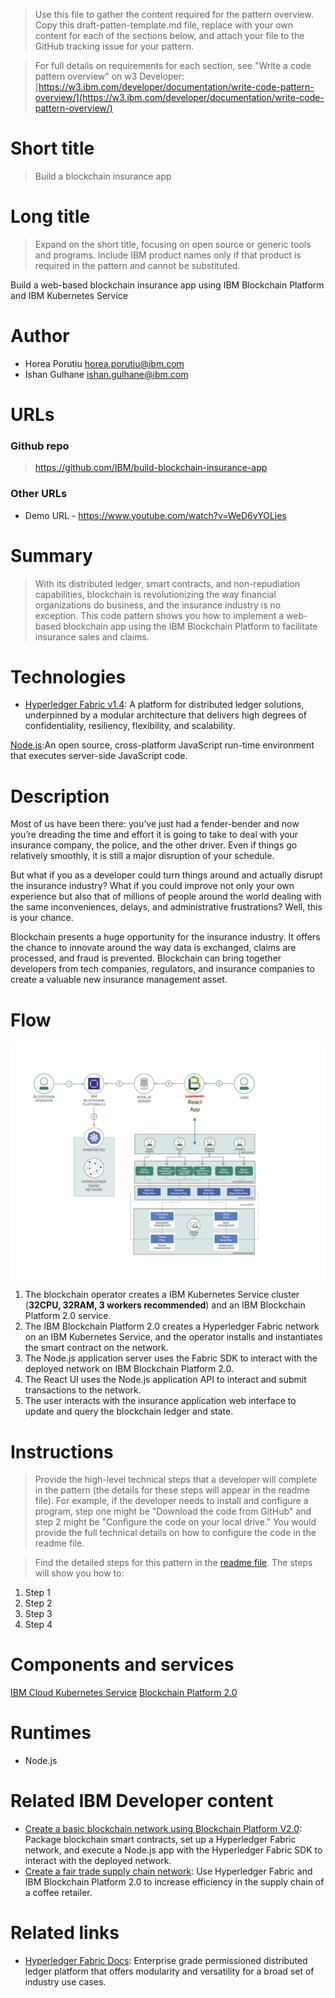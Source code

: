 > Use this file to gather the content required for the pattern overview. Copy this draft-patten-template.md file, replace with your own content for each of the sections below, and attach your file to the GitHub tracking issue for your pattern.

> For full details on requirements for each section, see "Write a code pattern overview" on w3 Developer: [https://w3.ibm.com/developer/documentation/write-code-pattern-overview/](https://w3.ibm.com/developer/documentation/write-code-pattern-overview/)

# Short title

> Build a blockchain insurance app

# Long title

> Expand on the short title, focusing on open source or generic tools and programs. Include IBM product names only if that product is required in the pattern and cannot be substituted.

Build a web-based blockchain insurance app using IBM Blockchain Platform and IBM Kubernetes Service 

# Author

* Horea Porutiu <horea.porutiu@ibm.com>
* Ishan Gulhane <ishan.gulhane@ibm.com>

# URLs

### Github repo

> https://github.com/IBM/build-blockchain-insurance-app

### Other URLs

* Demo URL - https://www.youtube.com/watch?v=WeD6vYOLjes

# Summary

> With its distributed ledger, smart contracts, and non-repudiation capabilities, blockchain is revolutionizing the way financial organizations do business, and the insurance industry is no exception. This code pattern shows you how to implement a web-based blockchain app using the IBM Blockchain Platform to facilitate insurance sales and claims.

# Technologies

* [Hyperledger Fabric v1.4](https://hyperledger-fabric.readthedocs.io/en/release-1.4/): A platform for distributed ledger solutions, underpinned by a modular architecture that delivers high degrees of confidentiality, resiliency, flexibility, and scalability.

[Node.js](https://nodejs.org/en/):An open source, cross-platform JavaScript run-time environment that executes server-side JavaScript code.

# Description

Most of us have been there: you’ve just had a fender-bender and now you’re dreading the time and effort it is going to take to deal with your insurance company, the police, and the other driver. Even if things go relatively smoothly, it is still a major disruption of your schedule.

But what if you as a developer could turn things around and actually disrupt the insurance industry? What if you could improve not only your own experience but also that of millions of people around the world dealing with the same inconveniences, delays, and administrative frustrations? Well, this is your chance.

Blockchain presents a huge opportunity for the insurance industry. It offers the chance to innovate around the way data is exchanged, claims are processed, and fraud is prevented. Blockchain can bring together developers from tech companies, regulators, and insurance companies to create a valuable new insurance management asset.

# Flow

![Workflow](images/app-architecture2.0.png)

1. The blockchain operator creates a IBM Kubernetes Service cluster (<b>32CPU, 32RAM, 3 workers recommended</b>) and an IBM Blockchain 
Platform 2.0 service.
2. The IBM Blockchain Platform 2.0 creates a Hyperledger Fabric network on an IBM Kubernetes 
Service, and the operator installs and instantiates the smart contract on the network.
3. The Node.js application server uses the Fabric SDK to interact with the deployed network on IBM Blockchain Platform 2.0.
4. The React UI uses the Node.js application API to interact and submit transactions to the network.
5. The user interacts with the insurance application web interface to update and query the blockchain ledger and state.


# Instructions

> Provide the high-level technical steps that a developer will complete in the pattern (the details for these steps will appear in the readme file). For example, if the developer needs to install and configure a program, step one might be "Download the code from GitHub" and step 2 might be "Configure the code on your local drive." You would provide the full technical details on how to configure the code in the readme file.

> Find the detailed steps for this pattern in the [readme file](<URL for the README.md file in your GitHub repo>). The steps will show you how to:

1. Step 1
2. Step 2
3. Step 3
4. Step 4

# Components and services

[IBM Cloud Kubernetes Service](https://cloud.ibm.com/catalog/infrastructure/containers-kubernetes)
[Blockchain Platform 2.0](https://cloud.ibm.com/catalog/services/blockchain-platform-20)


# Runtimes

* Node.js

# Related IBM Developer content
* [Create a basic blockchain network using Blockchain Platform V2.0](https://developer.ibm.com/patterns/build-a-blockchain-network/): Package blockchain smart contracts, set up a Hyperledger Fabric network, and execute a Node.js app with the Hyperledger Fabric SDK to interact with the deployed network.
* [Create a fair trade supply chain network](https://developer.ibm.com/patterns/coffee-supply-chain-network-hyperledger-fabric-blockchain-2/): Use Hyperledger Fabric and IBM Blockchain Platform 2.0 to increase efficiency in the supply chain of a coffee retailer.

# Related links
* [Hyperledger Fabric Docs](https://hyperledger-fabric.readthedocs.io/en/release-1.4/): Enterprise grade permissioned distributed ledger platform that offers modularity and versatility for a broad set of industry use cases.


